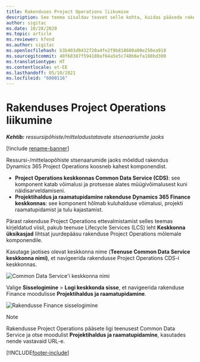 ```yaml
---
title: Rakenduses Project Operations liikumine
description: See teema sisaldav teavet selle kohta, kuidas pääseda rakendusele Project Operations teenusest Lifecycle Services ligi.
author: sigitac
ms.date: 10/28/2020
ms.topic: article
ms.reviewer: kfend
ms.author: sigitac
ms.openlocfilehash: b3b403d9432720a4fe2f9b818600a00e250ea918
ms.sourcegitcommit: 40f68387f594180af64a5e5c748b6efa188bd300
ms.translationtype: HT
ms.contentlocale: et-EE
ms.lasthandoff: 05/10/2021
ms.locfileid: "6000116"
---
```

# <a name="navigate-project-operations"></a>Rakenduses Project Operations liikumine

_**Kehtib:** ressursipõhiste/mitteladustatavate stsenaariumite jaoks_

[!include [rename-banner](~/includes/cc-data-platform-banner.md)]

Ressursi-/mittelaopõhiste stsenaarumide jaoks mõeldud rakendus Dynamics 365 Project Operations koosneb kahest komponendist. 

 - **Project Operations keskkonnas Common Data Service (CDS)**: see komponent katab võimalusi ja protsesse alates müügivõimalusest kuni näidisarveldamiseni. 
 - **Projektihaldus ja raamatupidamine rakenduse Dynamics 365 Finance keskkonnas**: see komponent hõlmab kuluhalduse võimalusi, projekti raamatupidamist ja tulu kajastamist. 

Pärast rakenduse Project Operations ettevalmistamist selles teemas kirjeldatud viisil, pakub teenuse Lifecycle Services (LCS) leht **Keskkonna üksikasjad** lihtsat juurdepääsu rakenduse Project Operations mõlemale komponendile.  

Kasutage jaotises olevat keskkonna nime (**Teenuse Common Data Service keskkonna nimi)**, et navigeerida rakendusse Project Operations CDS-i keskkonnas. 

  ![Common Data Service'i keskkonna nimi](./media/environment-name.PNG)

Valige **Sisselogimine** > **Logi keskkonda sisse**, et navigeerida rakenduse Finance moodulisse **Projektihaldus ja raamatupidamine**.  

   ![Rakendusse Finance sisselogimine](./media/environment-login.PNG)

> [!NOTE]
> Rakendusse Project Operations pääsete ligi teenusest Common Data Service ja otse moodulist **Projektihaldus ja raamatupidamine**, kasutades nende vastavaid URL-e. 


[!INCLUDE[footer-include](../includes/footer-banner.md)]